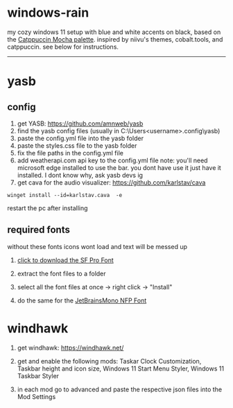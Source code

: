 # windows-rain
my cozy windows 11 setup with blue and white accents on black, based on the [Catppuccin Mocha palette](https://catppuccin.com/palette/). 
inspired by niivu's themes, cobalt.tools, and catppuccin.
see below for instructions.

---
# yasb
## config
1. get YASB: https://github.com/amnweb/yasb
2. find the yasb config files (usually in C:\Users\<username>\.config\yasb)
3. paste the config.yml file into the yasb folder
4. paste the styles.css file to the yasb folder
5. fix the file paths in the config.yml file
6. add weatherapi.com api key to the config.yml file
note: you'll need microsoft edge installed to use the bar. you dont have use it just have it installed. I dont know why, ask yasb devs ig
7. get cava for the audio visualizer: https://github.com/karlstav/cava
```
winget install --id=karlstav.cava  -e
```
restart the pc after installing
## required fonts
without these fonts icons wont load and text will be messed up

1. [click to download the SF Pro Font](https://github.com/chris-short/apple-san-francisco-pro-fonts/archive/refs/heads/main.zip)

2. extract the font files to a folder

3. select all the font files at once -> right click -> "Install"

4. do the same for the [JetBrainsMono NFP Font](https://github.com/ryanoasis/nerd-fonts/releases/download/v3.4.0/JetBrainsMono.zip)

# windhawk
1. get windhawk: https://windhawk.net/

2. get and enable the following mods: Taskar Clock Customization, Taskbar height and icon size, Windows 11 Start Menu Styler, Windows 11 Taskbar Styler

3. in each mod go to advanced and paste the respective json files into the Mod Settings
